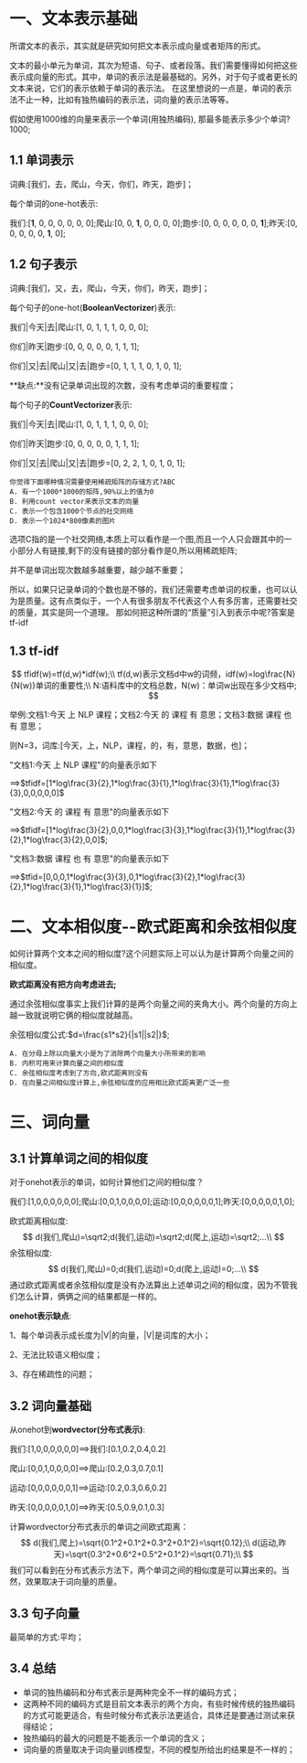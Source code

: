 # 一、文本表示基础

所谓文本的表示，其实就是研究如何把文本表示成向量或者矩阵的形式。

文本的最小单元为单词，其次为短语、句子、或者段落。我们需要懂得如何把这些表示成向量的形式。其中，单词的表示法是最基础的。另外，对于句子或者更长的文本来说，它们的表示依赖于单词的表示法。 在这里想说的一点是，单词的表示法不止一种，比如有独热编码的表示法，词向量的表示法等等。

假如使用1000维的向量来表示一个单词(用独热编码), 那最多能表示多少个单词?1000;

## 1.1 单词表示

词典:[我们，去，爬山，今天，你们，昨天，跑步]；

每个单词的one-hot表示:

我们:[**1**, 0, 0, 0, 0, 0, 0];爬山:[0, 0, **1**, 0, 0, 0, 0];跑步:[0, 0, 0, 0, 0, 0, **1**];昨天:[0, 0, 0, 0, 0, **1**, 0];

## 1.2 句子表示

词典:[我们，又，去，爬山，今天，你们，昨天，跑步]；

每个句子的one-hot(**BooleanVectorizer**)表示:

我们|今天|去|爬山:[1, 0, 1, 1, 1, 0, 0, 0];

你们|昨天|跑步:[0, 0, 0, 0, 0, 1, 1, 1];

你们|又|去|爬山|又|去|跑步=[0, 1, 1, 1, 0, 1, 0, 1];

**缺点:**没有记录单词出现的次数，没有考虑单词的重要程度；

每个句子的**CountVectorizer**表示:

我们|今天|去|爬山:[1, 0, 1, 1, 1, 0, 0, 0];

你们|昨天|跑步:[0, 0, 0, 0, 0, 1, 1, 1];

你们|又|去|爬山|又|去|跑步=[0, 2, 2, 1, 0, 1, 0, 1];

```shell
你觉得下面哪种情况需要使用稀疏矩阵的存储方式?ABC
A. 有一个1000*1000的矩阵,90%以上的值为0
B. 利用count vector来表示文本的向量
C. 表示一个包含1000个节点的社交网络
D. 表示一个1024*800像素的图片
```

选项C指的是一个社交网络,本质上可以看作是一个图,而且一个人只会跟其中的一小部分人有链接,剩下的没有链接的部分看作是0,所以用稀疏矩阵;

并不是单词出现次数越多越重要，越少越不重要；

所以，如果只记录单词的个数也是不够的，我们还需要考虑单词的权重，也可以认为是质量。这有点类似于，一个人有很多朋友不代表这个人有多厉害，还需要社交的质量，其实是同一个道理。 那如何把这种所谓的“质量”引入到表示中呢?答案是tf-idf

## 1.3 tf-idf

$$
tfidf(w)=tf(d,w)*idf(w);\\
tf(d,w)表示文档d中w的词频，idf(w)=log\frac{N}{N(w)}单词的重要性;\\
N:语料库中的文档总数，N(w)：单词w出现在多少文档中;
$$

举例:文档1:今天 上 NLP 课程；文档2:今天 的 课程 有 意思；文档3:数据 课程 也 有 意思；

则N=3，词库:[今天，上，NLP，课程，的，有，意思，数据，也]；

"文档1:今天 上 NLP 课程"的向量表示如下

==>$tfidf=[1*log\frac{3}{2},1*log\frac{3}{1},1*log\frac{3}{1},1*log\frac{3}{3},0,0,0,0,0]$

"文档2:今天 的 课程 有 意思"的向量表示如下

==>$tfidf=[1*log\frac{3}{2},0,0,1*log\frac{3}{3},1*log\frac{3}{1},1*log\frac{3}{2},1*log\frac{3}{2},0,0]$;

"文档3:数据 课程 也 有 意思"的向量表示如下

==>$tfid=[0,0,0,1*log\frac{3}{3},0,1*log\frac{3}{2},1*log\frac{3}{2},1*log\frac{3}{1},1*log\frac{3}{1}]$;

# 二、文本相似度--欧式距离和余弦相似度

如何计算两个文本之间的相似度?这个问题实际上可以认为是计算两个向量之间的相似度。

**欧式距离没有把方向考虑进去;**

通过余弦相似度事实上我们计算的是两个向量之间的夹角大小。两个向量的方向上越一致就说明它俩的相似度就越高。

余弦相似度公式:$d=\frac{s1*s2}{|s1||s2|}$;

```shell
A. 在分母上除以向量大小是为了消除两个向量大小所带来的影响
B. 内积可用来计算向量之间的相似度
C. 余弦相似度考虑到了方向,欧式距离则没有
D. 在向量之间相似度计算上,余弦相似度的应用相比欧式距离更广泛一些
```

# 三、词向量

## 3.1 计算单词之间的相似度

对于onehot表示的单词，如何计算他们之间的相似度？

我们:[1,0,0,0,0,0,0];爬山:[0,0,1,0,0,0,0];运动:[0,0,0,0,0,0,1];昨天:[0,0,0,0,0,1,0];

欧式距离相似度:
$$
d(我们,爬山)=\sqrt2;d(我们,运动)=\sqrt2;d(爬上,运动)=\sqrt2;...\\
$$
余弦相似度:
$$
d(我们,爬山)=0;d(我们,运动)=0;d(爬上,运动)=0;...\\
$$
通过欧式距离或者余弦相似度是没有办法算出上述单词之间的相似度，因为不管我们怎么计算，俩俩之间的结果都是一样的。

**onehot表示缺点**:

1、每个单词表示成长度为|V|的向量，|V|是词库的大小；

2、无法比较语义相似度；

3、存在稀疏性的问题；

## 3.2 词向量基础

从onehot到**wordvector(分布式表示)**:

我们:[1,0,0,0,0,0,0]==>我们:[0.1,0.2,0.4,0.2]

爬山:[0,0,1,0,0,0,0]==>爬山:[0.2,0.3,0.7,0.1]

运动:[0,0,0,0,0,0,1]==>运动:[0.2,0.3,0.6,0.2]

昨天:[0,0,0,0,0,1,0]==>昨天:[0.5,0.9,0.1,0.3]

计算wordvector分布式表示的单词之间欧式距离：
$$
d(我们,爬上)=\sqrt{0.1^2+0.1^2+0.3^2+0.1^2}=\sqrt{0.12};\\
d(运动,昨天)=\sqrt{0.3^2+0.6^2+0.5^2+0.1^2}=\sqrt{0.71};\\
$$
我们可以看到在分布式表示方法下，两个单词之间的相似度是可以算出来的。当然，效果取决于词向量的质量。

## 3.3 句子向量

最简单的方式:平均；

## 3.4 总结

- 单词的独热编码和分布式表示是两种完全不一样的编码方式；
- 这两种不同的编码方式是目前文本表示的两个方向，有些时候传统的独热编码的方式可能更适合，有些时候分布式表示法更适合，具体还是要通过测试来获得结论；
- 独热编码的最大的问题是不能表示一个单词的含义；
- 词向量的质量取决于词向量训练模型，不同的模型所给出的结果是不一样的；

